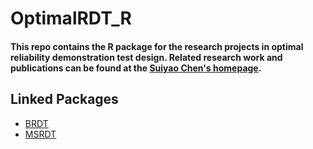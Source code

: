 # OptimalRDT_R
#### This repo contains the R package for the research projects in optimal reliability demonstration test design. Related research work and publications can be found at the [Suiyao Chen's homepage](https://sites.google.com/mail.usf.edu/suiyaochen-professional/publication?authuser=0).

## Linked Packages
- [BRDT](https://github.com/ericchen12377/BRDT)
- [MSRDT](https://github.com/ericchen12377/MSRDT)
